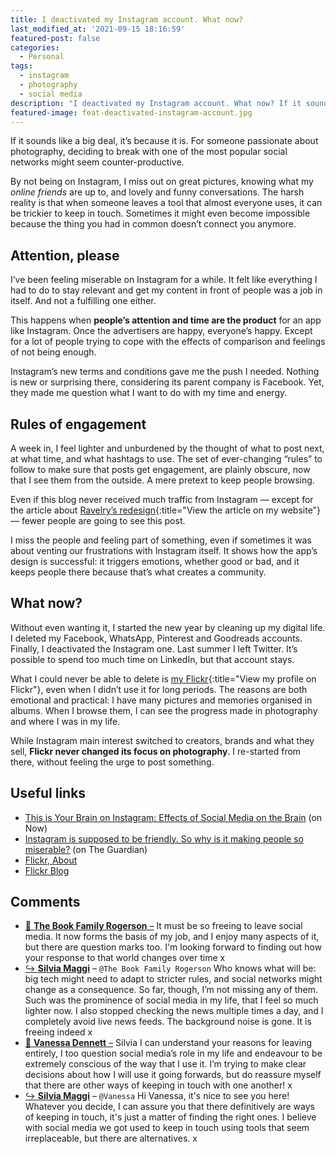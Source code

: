 ```yaml
---
title: I deactivated my Instagram account. What now?
last_modified_at: '2021-09-15 18:16:59'
featured-post: false
categories:
  - Personal
tags:
  - instagram
  - photography
  - social media
description: "I deactivated my Instagram account. What now? If it sounds like a big a deal, it's because it is. My first week post-Instagram."
featured-image: feat-deactivated-instagram-account.jpg
---
```

<p class="lead">If it sounds like a big deal, it’s because it is. For someone passionate about photography, deciding to break with one of the most popular social networks might seem counter-productive.</p>

<!--more-->

By not being on Instagram, I miss out on great pictures, knowing what my _online friends_ are up to, and lovely and funny conversations. The harsh reality is that when someone leaves a tool that almost everyone uses, it can be trickier to keep in touch. Sometimes it might even become impossible because the thing you had in common doesn’t connect you anymore.

## Attention, please

I’ve been feeling miserable on Instagram for a while. It felt like everything I had to do to stay relevant and get my content in front of people was a job in itself. And not a fulfilling one either.

This happens when **people’s attention and time are the product** for an app like Instagram. Once the advertisers are happy, everyone’s happy. Except for a lot of people trying to cope with the effects of comparison and feelings of not being enough.

Instagram’s new terms and conditions gave me the push I needed. Nothing is new or surprising there, considering its parent company is Facebook. Yet, they made me question what I want to do with my time and energy.

## Rules of engagement

A week in, I feel lighter and unburdened by the thought of what to post next, at what time, and what hashtags to use. The set of ever-changing “rules” to follow to make sure that posts get engagement, are plainly obscure, now that I see them from the outside. A mere pretext to keep people browsing.

Even if this blog never received much traffic from Instagram — except for the article about [Ravelry’s redesign](/design/ravelry-rebranding/){:title="View the article on my website"} — fewer people are going to see this post.

I miss the people and feeling part of something, even if sometimes it was about venting our frustrations with Instagram itself. It shows how the app’s design is successful: it triggers emotions, whether good or bad, and it keeps people there because that’s what creates a community.

## What now?

Without even wanting it, I started the new year by cleaning up my digital life. I deleted my Facebook, WhatsApp, Pinterest and Goodreads accounts. Finally, I deactivated the Instagram one. Last summer I left Twitter. It’s possible to spend too much time on LinkedIn, but that account stays.

What I could never be able to delete is [my Flickr](https://www.flickr.com/photos/silvia-m/){:title="View my profile on Flickr"}, even when I didn’t use it for long periods. The reasons are both emotional and practical: I have many pictures and memories organised in albums. When I browse them, I can see the progress made in photography and where I was in my life.

While Instagram main interest switched to creators, brands and what they sell, **Flickr never changed its focus on photography**. I re-started from there, without feeling the urge to post something.

## Useful links

<ul class="smd-ul">
<li><a href="https://now.northropgrumman.com/this-is-your-brain-on-instagram-effects-of-social-media-on-the-brain/">This is Your Brain on Instagram: Effects of Social Media on the Brain</a> (on Now)</li>
<li><a href="http://www.theguardian.com/technology/2018/sep/17/instagram-is-supposed-to-be-friendly-so-why-is-it-making-people-so-miserable">Instagram is supposed to be friendly. So why is it making people so miserable?</a> (on The Guardian)</li>
<li><a href="https://www.flickr.com/about">Flickr, About</a></li>
<li><a href="https://blog.flickr.net/en">Flickr Blog</a></li>
</ul>

<div class="smd-responses my-5 pt-3">
  <h2>Comments</h2>
  <div class="webmentions">
    <ul class="comments">
      <li>
        <a class="reaction" rel="nofollow ugc" title="mentioned" href="https://thebookfamilyrogerson.com">💬 <strong>The Book Family Rogerson</strong>&nbsp;&ndash;</a>
        <span>It must be so freeing to leave social media. It now forms the basis of my job, and I enjoy many aspects of it, but there are question marks too. I'm looking forward to finding out how your response to that world changes over time x</span>
      </li>
      <li class="reaction-reply">
        <a class="reaction" title="mentioned" href="{{ site.url }}">↪️ <strong>Silvia Maggi</strong></a>&nbsp;&ndash;&nbsp;<code>@The Book Family Rogerson</code>
        <span>Who knows what will be: big tech might need to adapt to stricter rules, and social networks might change as a consequence. So far, though, I’m not missing any of them. Such was the prominence of social media in my life, that I feel so much lighter now. I also stopped checking the news multiple times a day, and I completely avoid live news feeds. The background noise is gone. It is freeing indeed x</span>
      </li>
      <li>
        <a class="reaction" rel="nofollow ugc" title="mentioned" href="https://www.vanessasimpson.co.uk">💬 <strong>Vanessa Dennett</strong>&nbsp;&ndash;</a>
        <span>Silvia I can understand your reasons for leaving entirely, I too question social media’s role in my life and endeavour to be extremely conscious of the way that I use it. I’m trying to make clear decisions about how I will use it going forwards, but do reassure myself that there are other ways of keeping in touch with one another! x</span>
      </li>
      <li class="reaction-reply">
        <a class="reaction" title="mentioned" href="{{ site.url }}">↪️ <strong>Silvia Maggi</strong></a>&nbsp;&ndash;&nbsp;<code>@Vanessa</code>
        <span>Hi Vanessa, it's nice to see you here! Whatever you decide, I can assure you that there definitively are ways of keeping in touch, it's just a matter of finding the right ones. I believe with social media we got used to keep in touch using tools that seem irreplaceable, but there are alternatives. x</span>
      </li>
    </ul>
  </div>
</div>

<!-- <small>Photo by [Prateek Katyal](https://unsplash.com/@prateekkatyal) on Unsplash</small> -->

